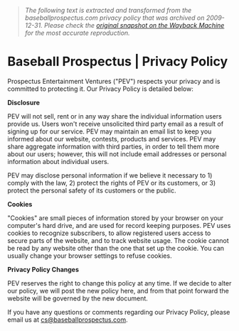 > *The following text is extracted and transformed from the baseballprospectus.com privacy policy that was archived on 2009-12-31. Please check the [original snapshot on the Wayback Machine](https://web.archive.org/web/20091231002043id_/http%3A//www.baseballprospectus.com/privacy) for the most accurate reproduction.*

# Baseball Prospectus | Privacy Policy

Prospectus Entertainment Ventures ("PEV") respects your privacy and is committed to protecting it. Our Privacy Policy is detailed below:

**Disclosure**

PEV will not sell, rent or in any way share the individual information users provide us. Users won't receive unsolicited third party email as a result of signing up for our service. PEV may maintain an email list to keep you informed about our website, contests, products and services. PEV may share aggregate information with third parties, in order to tell them more about our users; however, this will not include email addresses or personal information about individual users.

PEV may disclose personal information if we believe it necessary to 1) comply with the law, 2) protect the rights of PEV or its customers, or 3) protect the personal safety of its customers or the public.

**Cookies**

"Cookies" are small pieces of information stored by your browser on your computer's hard drive, and are used for record keeping purposes. PEV uses cookies to recognize subscribers, to allow registered users access to secure parts of the website, and to track website usage. The cookie cannot be read by any website other than the one that set up the cookie. You can usually change your browser settings to refuse cookies.

**Privacy Policy Changes**

PEV reserves the right to change this policy at any time. If we decide to alter our policy, we will post the new policy here, and from that point forward the website will be governed by the new document.

If you have any questions or comments regarding our Privacy Policy, please email us at [cs@baseballprospectus.com](mailto:cs@baseballprospectus.com?Subject=Privacy).
